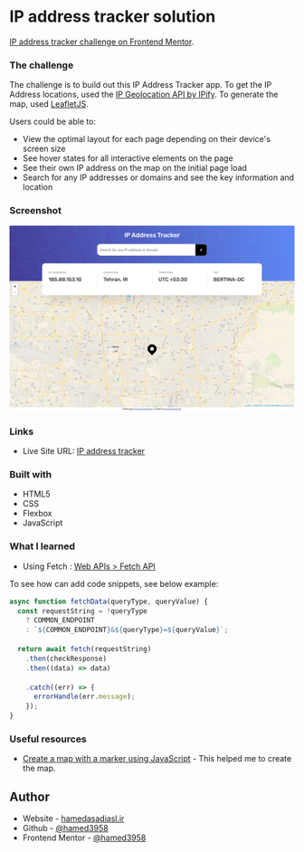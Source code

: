 # IP address tracker solution

[IP address tracker challenge on Frontend Mentor](https://www.frontendmentor.io/challenges/ip-address-tracker-I8-0yYAH0).

### The challenge

The challenge is to build out this IP Address Tracker app.
To get the IP Address locations, used the [IP Geolocation API by IPify](https://geo.ipify.org/).
To generate the map, used [LeafletJS](https://leafletjs.com/).

Users could be able to:

- View the optimal layout for each page depending on their device's screen size
- See hover states for all interactive elements on the page
- See their own IP address on the map on the initial page load
- Search for any IP addresses or domains and see the key information and location

### Screenshot

![IP address tracker](images/IP-address-tracker.png)

### Links

- Live Site URL: [IP address tracker](https://your-live-site-url.com)

### Built with

- HTML5
- CSS
- Flexbox
- JavaScript

### What I learned

- Using Fetch : [Web APIs > Fetch API](https://developer.mozilla.org/en-US/docs/Web/API/Fetch_API/Using_Fetch)

To see how can add code snippets, see below example:

```js
async function fetchData(queryType, queryValue) {
  const requestString = !queryType
    ? COMMON_ENDPOINT
    : `${COMMON_ENDPOINT}&${queryType}=${queryValue}`;

  return await fetch(requestString)
    .then(checkResponse)
    .then((data) => data)

    .catch((err) => {
      errorHandle(err.message);
    });
}
```

### Useful resources

- [Create a map with a marker using JavaScript](https://www.youtube.com/watch?v=wVnimcQsuwk) - This helped me to create the map.

## Author

- Website - [hamedasadiasl.ir](http://hamedasadiasl.ir/)
- Github - [@hamed3958](https://github.com/hamed3958)
- Frontend Mentor - [@hamed3958](https://www.frontendmentor.io/profile/hamed3958)
